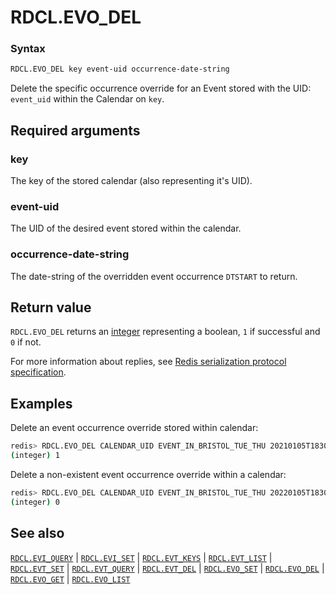 # RDCL.EVO_DEL

### Syntax
```bash
RDCL.EVO_DEL key event-uid occurrence-date-string
```

Delete the specific occurrence override for an Event stored with the UID: `event_uid` within the Calendar on `key`.

## Required arguments

### key
The key of the stored calendar (also representing it's UID).

### event-uid
The UID of the desired event stored within the calendar.

### occurrence-date-string
The date-string of the overridden event occurrence `DTSTART` to return.

## Return value 

`RDCL.EVO_DEL` returns an [integer](https://redis.io/docs/reference/protocol-spec/#integers) representing a boolean, `1` if successful and `0` if not.

For more information about replies, see [Redis serialization protocol specification](https://redis.io/docs/reference/protocol-spec). 

## Examples

Delete an event occurrence override stored within calendar:
```bash
redis> RDCL.EVO_DEL CALENDAR_UID EVENT_IN_BRISTOL_TUE_THU 20210105T183000Z
(integer) 1
```

Delete a non-existent event occurrence override within a calendar:
```bash
redis> RDCL.EVO_DEL CALENDAR_UID EVENT_IN_BRISTOL_TUE_THU 20220105T183000Z
(integer) 0
```

## See also

[`RDCL.EVI_QUERY`](rdcl.evi_query.md) | [`RDCL.EVI_SET`](rdcl.evi_set.md) | [`RDCL.EVT_KEYS`](rdcl.evt_keys.md) | [`RDCL.EVT_LIST`](rdcl.evt_list.md) | [`RDCL.EVT_SET`](rdcl.evt_set.md) | [`RDCL.EVT_QUERY`](rdcl.evt_query.md) | [`RDCL.EVT_DEL`](rdcl.evt_del.md) | [`RDCL.EVO_SET`](rdcl.evo_set.md) | [`RDCL.EVO_DEL`](rdcl.evo_del.md) | [`RDCL.EVO_GET`](rdcl.evo_get.md) | [`RDCL.EVO_LIST`](rdcl.evo_list.md)
